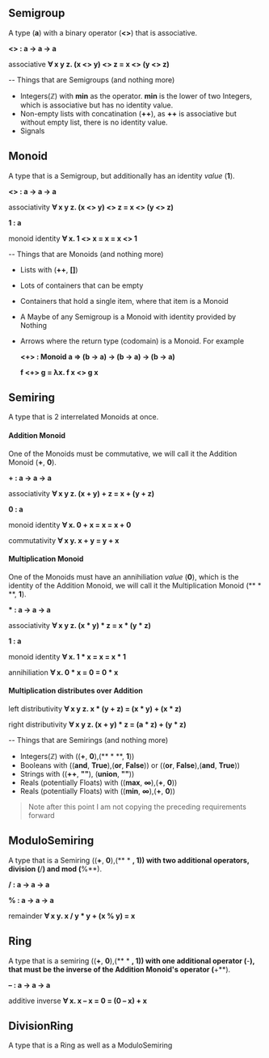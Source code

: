 ## Semigroup
A type (**a**) with a binary operator (**<>**) that is associative.

**<> : a -> a -> a**

associative **&forall; x y z. (x <> y) <> z = x <> (y <> z)**

-- Things that are Semigroups (and nothing more)
  - Integers(&#8484;) with **min** as the operator. **min** is the lower of two Integers, which is associative but has no identity value.
  - Non-empty lists with concatination (**++**), as **++** is associative but without empty list, there is no identity value.
  - Signals

## Monoid
A type that is a Semigroup, but additionally has an identity *value* (**1**).

**<> : a -> a -> a**

associativity **&forall; x y z. (x <> y) <> z = x <> (y <> z)**

**1 : a**

monoid identity **&forall; x. 1 <> x = x = x <> 1**

-- Things that are Monoids (and nothing more)
  - Lists with (**++**, **[]**)  
  - Lots of containers that can be empty
  - Containers that hold a single item, where that item is a Monoid
  - A Maybe of any Semigroup is a Monoid with identity provided by Nothing
  - Arrows where the return type (codomain) is a Monoid. For example

      **<+> : Monoid a => (b -> a) -> (b -> a) -> (b -> a)**

      **f <+> g = &lambda;x. f x <> g x**


## Semiring
A type that is 2 interrelated Monoids at once.

#### Addition Monoid
One of the Monoids must be commutative, we will call it the Addition Monoid (**+**, **0**).

**\+ : a -> a -> a**

associativity **&forall; x y z. (x + y) + z = x + (y + z)**

**0 : a**

monoid identity **&forall; x. 0 + x = x = x + 0**

commutativity **&forall; x y. x + y = y + x**

#### Multiplication Monoid
One of the Monoids must have an annihiliation *value* (**0**), which is the identity of the Addition Monoid, we will call it the Multiplication Monoid (** \* **, **1**).

**\* : a -> a -> a**

associativity **&forall; x y z. (x \* y) \* z = x \* (y \* z)**

**1 : a**

monoid identity **&forall; x. 1 \* x = x = x \* 1**

annihiliation **&forall; x. 0 \* x = 0 = 0 \* x**

#### Multiplication distributes over Addition

left distributivity **&forall; x y z. x \* (y + z) = (x \* y) + (x \* z)**

right distributivity **&forall; x y z. (x + y) \* z = (a \* z) + (y \* z)**

-- Things that are Semirings (and nothing more)
   - Integers(&#8484;) with ((**+**, **0**),(** \* **, **1**))
   - Booleans with ((**and**, **True**),(**or**, **False**)) or ((**or**, **False**),(**and**, **True**))
   - Strings with ((**++**, **""**), (**union**, **""**))
   - Reals (potentially Floats) with ((**max**, **&infin;**),(**+**, **0**))
   - Reals (potentially Floats) with ((**min**, **&infin;**),(**+**, **0**))


> Note after this point I am not copying the preceding requirements forward

## ModuloSemiring

A type that is a Semiring ((**+**, **0**),(** \* **, **1**)) with two additional operators, division (**/**) and mod (**%**).

**/ : a -> a -> a**

**% : a -> a -> a**

remainder **&forall; x y. x / y * y + (x % y) = x**

## Ring

A type that is a semiring ((**+**, **0**),(** \* **, **1**)) with one additional operator (**-**), that must be the inverse of the Addition Monoid's operator (**+**).

**&ndash; : a -> a -> a**

additive inverse **&forall; x. x &ndash; x = 0 = (0 &ndash; x) + x**

## DivisionRing

A type that is a Ring as well as a ModuloSemiring
